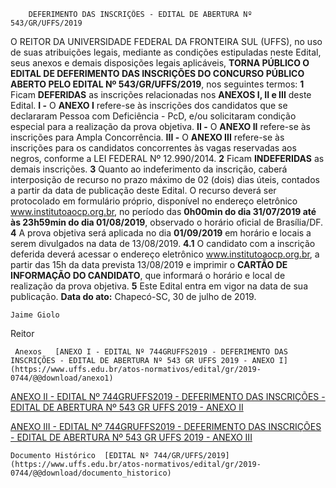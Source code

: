         DEFERIMENTO DAS INSCRIÇÕES - EDITAL DE ABERTURA Nº 543/GR/UFFS/2019  

O REITOR DA UNIVERSIDADE FEDERAL DA FRONTEIRA SUL (UFFS), no uso de suas atribuições legais, mediante as condições estipuladas neste Edital, seus anexos e demais disposições legais aplicáveis, **TORNA PÚBLICO O EDITAL DE DEFERIMENTO DAS INSCRIÇÕES DO CONCURSO PÚBLICO ABERTO PELO EDITAL Nº 543/GR/UFFS/2019**, nos seguintes termos:   **1** Ficam **DEFERIDAS** as inscrições relacionadas nos **ANEXOS I, II e III** deste Edital. **I -** O **ANEXO I** refere-se às inscrições dos candidatos que se declararam Pessoa com Deficiência - PcD, e/ou solicitaram condição especial para a realização da prova objetiva. **II -** O **ANEXO II** refere-se às inscrições para Ampla Concorrência. **III -** O **ANEXO III** refere-se às inscrições para os candidatos concorrentes às vagas reservadas aos negros, conforme a LEI FEDERAL Nº 12.990/2014.   **2** Ficam **INDEFERIDAS** as demais inscrições.   **3** Quanto ao indeferimento da inscrição, caberá interposição de recurso no prazo máximo de 02 (dois) dias úteis, contados a partir da data de publicação deste Edital. O recurso deverá ser protocolado em formulário próprio, disponível no endereço eletrônico www.institutoaocp.org.br, no período das **0h00min do dia 31/07/2019 até às 23h59min do dia 01/08/2019**, observado o horário oficial de Brasília/DF.   **4** A prova objetiva será aplicada no dia **01/09/2019** em horário e locais a serem divulgados na data de 13/08/2019. **4.1** O candidato com a inscrição deferida deverá acessar o endereço eletrônico www.institutoaocp.org.br, a partir das 15h da data prevista 13/08/2019 e imprimir o **CARTÃO DE INFORMAÇÃO DO CANDIDATO**, que informará o horário e local de realização da prova objetiva.   **5** Este Edital entra em vigor na data de sua publicação.   **Data do ato:** Chapecó-SC, 30 de julho de 2019.   
 

    Jaime Giolo   
 Reitor 

     Anexos   [ANEXO I - EDITAL Nº 744GRUFFS2019 - DEFERIMENTO DAS INSCRIÇÕES - EDITAL DE ABERTURA Nº 543 GR UFFS 2019 - ANEXO I](https://www.uffs.edu.br/atos-normativos/edital/gr/2019-0744/@@download/anexo1)  

   [ANEXO II - EDITAL Nº 744GRUFFS2019 - DEFERIMENTO DAS INSCRIÇÕES - EDITAL DE ABERTURA Nº 543 GR UFFS 2019 - ANEXO II](https://www.uffs.edu.br/atos-normativos/edital/gr/2019-0744/@@download/anexo2)  

   [ANEXO III - EDITAL Nº 744GRUFFS2019 - DEFERIMENTO DAS INSCRIÇÕES - EDITAL DE ABERTURA Nº 543 GR UFFS 2019 - ANEXO III](https://www.uffs.edu.br/atos-normativos/edital/gr/2019-0744/@@download/anexo3)  

    Documento Histórico  [EDITAL Nº 744/GR/UFFS/2019](https://www.uffs.edu.br/atos-normativos/edital/gr/2019-0744/@@download/documento_historico)     
      